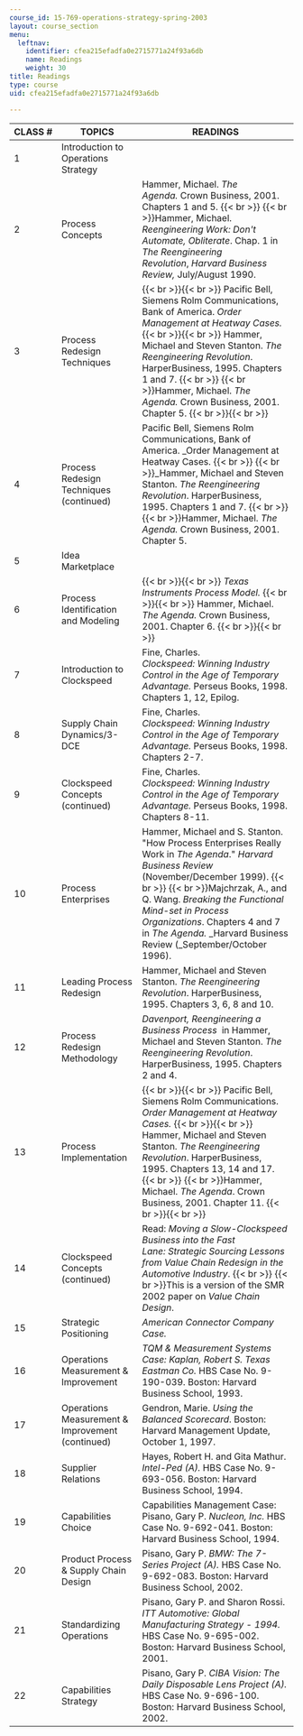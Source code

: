 ```yaml
---
course_id: 15-769-operations-strategy-spring-2003
layout: course_section
menu:
  leftnav:
    identifier: cfea215efadfa0e2715771a24f93a6db
    name: Readings
    weight: 30
title: Readings
type: course
uid: cfea215efadfa0e2715771a24f93a6db

---
```


| CLASS # | TOPICS | READINGS |
| --- | --- | --- |
| 1 | Introduction to Operations Strategy | &nbsp; |
| 2 | Process Concepts | Hammer, Michael. _The Agenda._ Crown Business, 2001. Chapters 1 and 5.  {{< br >}}  {{< br >}}Hammer, Michael. _Reengineering Work: Don't Automate, Obliterate_. Chap. 1 in _The Reengineering Revolution_, _Harvard Business Review,_ July/August 1990. |
| 3 | Process Redesign Techniques |  {{< br >}}{{< br >}} Pacific Bell, Siemens Rolm Communications, Bank of America. _Order Management at Heatway Cases._ {{< br >}}{{< br >}} Hammer, Michael and Steven Stanton. _The Reengineering Revolution_. HarperBusiness, 1995. Chapters 1 and 7.  {{< br >}}  {{< br >}}Hammer, Michael. _The Agenda._ Crown Business, 2001. Chapter 5. {{< br >}}{{< br >}}  |
| 4 | Process Redesign Techniques (continued) | Pacific Bell, Siemens Rolm Communications, Bank of America. _Order Management at Heatway Cases.  {{< br >}}  {{< br >}}_Hammer, Michael and Steven Stanton. _The Reengineering Revolution_. HarperBusiness, 1995. Chapters 1 and 7.  {{< br >}}  {{< br >}}Hammer, Michael. _The Agenda._ Crown Business, 2001. Chapter 5. |
| 5 | Idea Marketplace | &nbsp; |
| 6 | Process Identification and Modeling |  {{< br >}}{{< br >}} _Texas Instruments Process Model._ {{< br >}}{{< br >}} Hammer, Michael. _The Agenda._ Crown Business, 2001. Chapter 6. {{< br >}}{{< br >}}  |
| 7 | Introduction to Clockspeed | Fine, Charles. _Clockspeed: Winning Industry Control in the Age of Temporary Advantage._ Perseus Books, 1998. Chapters 1, 12, Epilog. |
| 8 | Supply Chain Dynamics/3-DCE | Fine, Charles. _Clockspeed: Winning Industry Control in the Age of Temporary Advantage._ Perseus Books, 1998. Chapters 2-7. |
| 9 | Clockspeed Concepts (continued) | Fine, Charles. _Clockspeed: Winning Industry Control in the Age of Temporary Advantage._ Perseus Books, 1998. Chapters 8-11. |
| 10 | Process Enterprises | Hammer, Michael and S. Stanton. "How Process Enterprises Really Work in _The Agenda_." _Harvard Business Review_ (November/December 1999).  {{< br >}}  {{< br >}}Majchrzak, A., and Q. Wang. _Breaking the Functional Mind-set in Process Organizations_. Chapters 4 and 7 in _The Agenda._ _Harvard Business Review (_September/October 1996). |
| 11 | Leading Process Redesign | Hammer, Michael and Steven Stanton. _The Reengineering Revolution_. HarperBusiness, 1995. Chapters 3, 6, 8 and 10. |
| 12 | Process Redesign Methodology | _Davenport, Reengineering a Business Process_  in Hammer, Michael and Steven Stanton. _The Reengineering Revolution_. HarperBusiness, 1995. Chapters 2 and 4. |
| 13 | Process Implementation |  {{< br >}}{{< br >}} Pacific Bell, Siemens Rolm Communications. _Order Management at Heatway Cases._ {{< br >}}{{< br >}} Hammer, Michael and Steven Stanton. _The Reengineering Revolution_. HarperBusiness, 1995. Chapters 13, 14 and 17.  {{< br >}}  {{< br >}}Hammer, Michael. _The Agenda_. Crown Business, 2001. Chapter 11. {{< br >}}{{< br >}}  |
| 14 | Clockspeed Concepts (continued) | Read: _Moving a Slow-Clockspeed Business into the Fast Lane: Strategic Sourcing Lessons from Value Chain Redesign in the Automotive Industry_.  {{< br >}}  {{< br >}}This is a version of the SMR 2002 paper on _Value Chain Design_. |
| 15 | Strategic Positioning | _American Connector Company Case._ |
| 16 | Operations Measurement & Improvement | _TQM & Measurement Systems Case: Kaplan, Robert S._ _Texas Eastman Co._ HBS Case No. 9-190-039. Boston: Harvard Business School, 1993. |
| 17 | Operations Measurement & Improvement (continued) | Gendron, Marie. _Using the Balanced Scorecard_. Boston: Harvard Management Update, October 1, 1997. |
| 18 | Supplier Relations | Hayes, Robert H. and Gita Mathur. _Intel-Ped (A)._ HBS Case No. 9-693-056. Boston: Harvard Business School, 1994. |
| 19 | Capabilities Choice | Capabilities Management Case: Pisano, Gary P. _Nucleon, Inc._ HBS Case No. 9-692-041. Boston: Harvard Business School, 1994. |
| 20 | Product Process & Supply Chain Design | Pisano, Gary P. _BMW: The 7-Series Project_ _(A)._ HBS Case No. 9-692-083. Boston: Harvard Business School, 2002. |
| 21 | Standardizing Operations | Pisano, Gary P. and Sharon Rossi. _ITT Automotive: Global Manufacturing Strategy - 1994._ HBS Case No. 9-695-002. Boston: Harvard Business School, 2001. |
| 22 | Capabilities Strategy | Pisano, Gary P. _CIBA Vision: The Daily Disposable Lens Project (A)._ HBS Case No. 9-696-100. Boston: Harvard Business School, 2002.